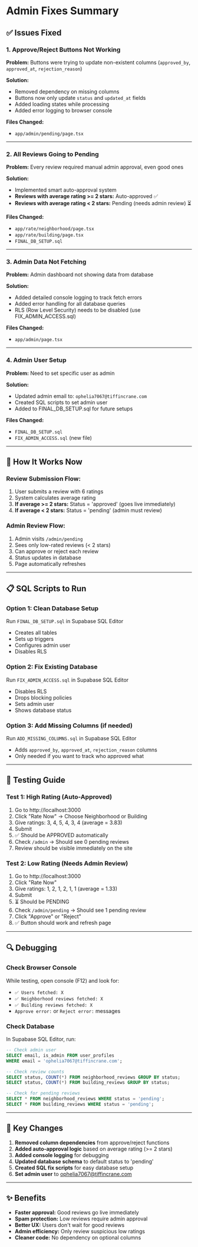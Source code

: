 # Admin Fixes Summary

## ✅ Issues Fixed

### 1. **Approve/Reject Buttons Not Working**
**Problem:** Buttons were trying to update non-existent columns (`approved_by`, `approved_at`, `rejection_reason`)

**Solution:**
- Removed dependency on missing columns
- Buttons now only update `status` and `updated_at` fields
- Added loading states while processing
- Added error logging to browser console

**Files Changed:**
- `app/admin/pending/page.tsx`

---

### 2. **All Reviews Going to Pending**
**Problem:** Every review required manual admin approval, even good ones

**Solution:**
- Implemented smart auto-approval system
- **Reviews with average rating >= 2 stars:** Auto-approved ✅
- **Reviews with average rating < 2 stars:** Pending (needs admin review) ⏳

**Files Changed:**
- `app/rate/neighborhood/page.tsx`
- `app/rate/building/page.tsx`
- `FINAL_DB_SETUP.sql`

---

### 3. **Admin Data Not Fetching**
**Problem:** Admin dashboard not showing data from database

**Solution:**
- Added detailed console logging to track fetch errors
- Added error handling for all database queries
- RLS (Row Level Security) needs to be disabled (use FIX_ADMIN_ACCESS.sql)

**Files Changed:**
- `app/admin/page.tsx`

---

### 4. **Admin User Setup**
**Problem:** Need to set specific user as admin

**Solution:**
- Updated admin email to: `ophelia7067@tiffincrane.com`
- Created SQL scripts to set admin user
- Added to FINAL_DB_SETUP.sql for future setups

**Files Changed:**
- `FINAL_DB_SETUP.sql`
- `FIX_ADMIN_ACCESS.sql` (new file)

---

## 🚀 How It Works Now

### Review Submission Flow:
1. User submits a review with 6 ratings
2. System calculates average rating
3. **If average >= 2 stars:** Status = 'approved' (goes live immediately)
4. **If average < 2 stars:** Status = 'pending' (admin must review)

### Admin Review Flow:
1. Admin visits `/admin/pending`
2. Sees only low-rated reviews (< 2 stars)
3. Can approve or reject each review
4. Status updates in database
5. Page automatically refreshes

---

## 📋 SQL Scripts to Run

### Option 1: Clean Database Setup
Run `FINAL_DB_SETUP.sql` in Supabase SQL Editor
- Creates all tables
- Sets up triggers
- Configures admin user
- Disables RLS

### Option 2: Fix Existing Database
Run `FIX_ADMIN_ACCESS.sql` in Supabase SQL Editor
- Disables RLS
- Drops blocking policies
- Sets admin user
- Shows database status

### Option 3: Add Missing Columns (if needed)
Run `ADD_MISSING_COLUMNS.sql` in Supabase SQL Editor
- Adds `approved_by`, `approved_at`, `rejection_reason` columns
- Only needed if you want to track who approved what

---

## 🧪 Testing Guide

### Test 1: High Rating (Auto-Approved)
1. Go to http://localhost:3000
2. Click "Rate Now" → Choose Neighborhood or Building
3. Give ratings: 3, 4, 5, 4, 3, 4 (average = 3.83)
4. Submit
5. ✅ Should be APPROVED automatically
6. Check `/admin` → Should see 0 pending reviews
7. Review should be visible immediately on the site

### Test 2: Low Rating (Needs Admin Review)
1. Go to http://localhost:3000
2. Click "Rate Now"
3. Give ratings: 1, 2, 1, 2, 1, 1 (average = 1.33)
4. Submit
5. ⏳ Should be PENDING
6. Check `/admin/pending` → Should see 1 pending review
7. Click "Approve" or "Reject"
8. ✅ Button should work and refresh page

---

## 🔍 Debugging

### Check Browser Console
While testing, open console (F12) and look for:
- `✅ Users fetched: X`
- `✅ Neighborhood reviews fetched: X`
- `✅ Building reviews fetched: X`
- `Approve error:` or `Reject error:` messages

### Check Database
In Supabase SQL Editor, run:
```sql
-- Check admin user
SELECT email, is_admin FROM user_profiles 
WHERE email = 'ophelia7067@tiffincrane.com';

-- Check review counts
SELECT status, COUNT(*) FROM neighborhood_reviews GROUP BY status;
SELECT status, COUNT(*) FROM building_reviews GROUP BY status;

-- Check for pending reviews
SELECT * FROM neighborhood_reviews WHERE status = 'pending';
SELECT * FROM building_reviews WHERE status = 'pending';
```

---

## 📝 Key Changes

1. **Removed column dependencies** from approve/reject functions
2. **Added auto-approval logic** based on average rating (>= 2 stars)
3. **Added console logging** for debugging
4. **Updated database schema** to default status to 'pending'
5. **Created SQL fix scripts** for easy database setup
6. **Set admin user** to ophelia7067@tiffincrane.com

---

## ✨ Benefits

- **Faster approval:** Good reviews go live immediately
- **Spam protection:** Low reviews require admin approval
- **Better UX:** Users don't wait for good reviews
- **Admin efficiency:** Only review suspicious low ratings
- **Cleaner code:** No dependency on optional columns

